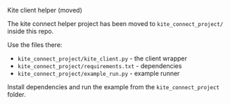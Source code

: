 Kite client helper (moved)

The kite connect helper project has been moved to `kite_connect_project/` inside this repo.

Use the files there:

- `kite_connect_project/kite_client.py` - the client wrapper
- `kite_connect_project/requirements.txt` - dependencies
- `kite_connect_project/example_run.py` - example runner

Install dependencies and run the example from the `kite_connect_project` folder.
